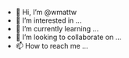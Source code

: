 - 👋 Hi, I’m @wmattw
- 👀 I’m interested in ...
- 🌱 I’m currently learning ...
- 💞️ I’m looking to collaborate on ...
- 📫 How to reach me ...

<!---
wmattw/wmattw is a ✨ special ✨ repository because its `README.md` (this file) appears on your GitHub profile.
You can click the Preview link to take a look at your changes.
--->
